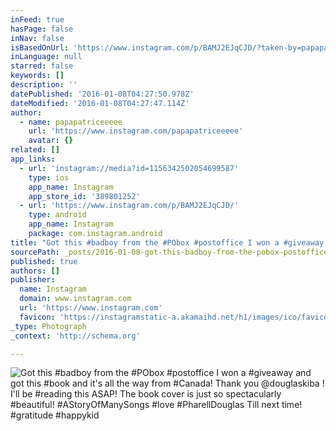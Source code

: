 ```yaml
---
inFeed: true
hasPage: false
inNav: false
isBasedOnUrl: 'https://www.instagram.com/p/BAMJ2EJqCJD/?taken-by=papapatriceeeee'
inLanguage: null
starred: false
keywords: []
description: ''
datePublished: '2016-01-08T04:27:50.978Z'
dateModified: '2016-01-08T04:27:47.114Z'
author:
  - name: papapatriceeeee
    url: 'https://www.instagram.com/papapatriceeeee'
    avatar: {}
related: []
app_links:
  - url: 'instagram://media?id=1156342502054699587'
    type: ios
    app_name: Instagram
    app_store_id: '389801252'
  - url: 'https://www.instagram.com/p/BAMJ2EJqCJD/'
    type: android
    app_name: Instagram
    package: com.instagram.android
title: "Got this #badboy from the #PObox #postoffice I won a #giveaway and got this #book and it's all the way from #Canada! Thank you @douglaskiba ! I'll be #reading this ASAP! The book cover is just so spectacularly #beautiful! #AStoryOfManySongs #love #PharellDouglas Till next time! #gratitude #happykid"
sourcePath: _posts/2016-01-08-got-this-badboy-from-the-pobox-postoffice-i-won-a-giveaw.md
published: true
authors: []
publisher:
  name: Instagram
  domain: www.instagram.com
  url: 'https://www.instagram.com'
  favicon: 'https://instagramstatic-a.akamaihd.net/h1/images/ico/favicon.ico/7cdab0872b15.ico'
_type: Photograph
_context: 'http://schema.org'

---
```

![Got this #badboy from the #PObox #postoffice I won a #giveaway and got this #book and it's all the way from #Canada! Thank you @douglaskiba ! I'll be #reading this ASAP! The book cover is just so spectacularly #beautiful! #AStoryOfManySongs #love #PharellDouglas Till next time! #gratitude #happykid](https://s3-us-west-2.amazonaws.com/the-grid-img/p/76f34396300eea4d95eaa8b5071e94a66262c042.jpg)